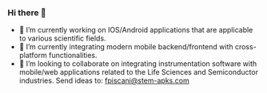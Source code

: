 ### Hi there 👋
- 🔭 I’m currently working on IOS/Android applications that are applicable to various scientific fields.
- 🌱 I’m currently integrating modern mobile backend/frontend with cross-platform functionalities.
- 👯 I’m looking to collaborate on integrating instrumentation software with mobile/web applications related to the Life Sciences and Semiconductor industries.
  Send ideas to: fpiscani@stem-apks.com



